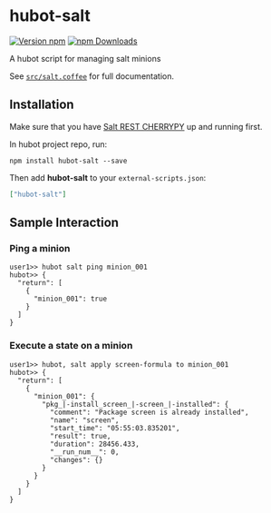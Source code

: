 # hubot-salt

[![Version npm](https://img.shields.io/npm/v/hubot-salt.svg?style=flat-square)](https://www.npmjs.com/package/hubot-salt)
[![npm Downloads](https://img.shields.io/npm/dm/hubot-salt.svg?style=flat-square)](https://www.npmjs.com/package/hubot-salt)

A hubot script for managing salt minions

See [`src/salt.coffee`](src/salt.coffee) for full documentation.

## Installation

Make sure that you have [Salt REST CHERRYPY](https://docs.saltstack.com/en/latest/ref/netapi/all/salt.netapi.rest_cherrypy.html) up and running first.

In hubot project repo, run:

`npm install hubot-salt --save`

Then add **hubot-salt** to your `external-scripts.json`:

```json
["hubot-salt"]
```

## Sample Interaction

### Ping a minion

```
user1>> hubot salt ping minion_001
hubot>> {
  "return": [
    {
      "minion_001": true
    }
  ]
}
```

### Execute a state on a minion

```
user1>> hubot, salt apply screen-formula to minion_001
hubot>> {
  "return": [
    {
      "minion_001": {
        "pkg_|-install_screen_|-screen_|-installed": {
          "comment": "Package screen is already installed",
          "name": "screen",
          "start_time": "05:55:03.835201",
          "result": true,
          "duration": 28456.433,
          "__run_num__": 0,
          "changes": {}
        }
      }
    }
  ]
}
```
